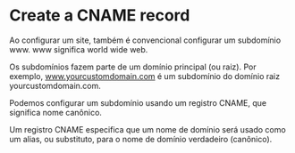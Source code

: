 # Create a CNAME record
Ao configurar um site, também é convencional configurar um subdomínio www. www significa world wide web.

Os subdomínios fazem parte de um domínio principal (ou raiz). Por exemplo, www.yourcustomdomain.com é um subdomínio do domínio raiz yourcustomdomain.com.

Podemos configurar um subdomínio usando um registro CNAME, que significa nome canônico.

Um registro CNAME especifica que um nome de domínio será usado como um alias, ou substituto, para o nome de domínio verdadeiro (canônico).